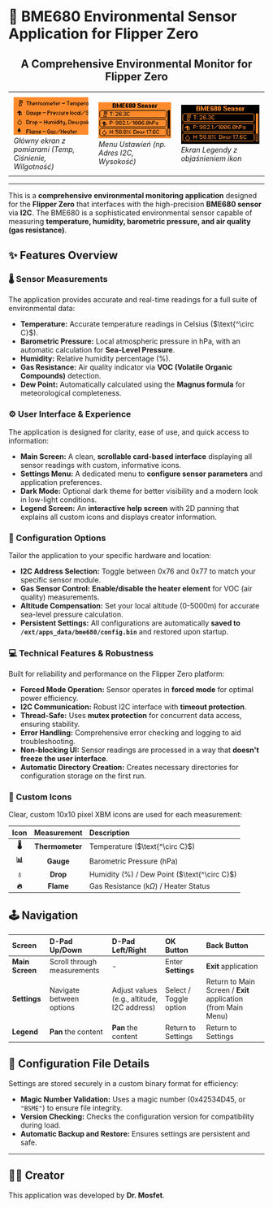 # 💨 BME680 Environmental Sensor Application for Flipper Zero

<h2 align="center">A Comprehensive Environmental Monitor for Flipper Zero</h2>

<div align="center">
    <table style="width:100%; border:none;">
        <tr style="border:none;">
            <td style="border:none; padding:10px;">
                <img src="screenshots/1.png" alt="Main Screen - Reading data" style="width:100%;">
                <br>
                <em>Główny ekran z pomiarami (Temp, Ciśnienie, Wilgotność)</em>
            </td>
            <td style="border:none; padding:10px;">
                <img src="screenshots/2.png" alt="Settings Menu" style="width:100%;">
                <br>
                <em>Menu Ustawień (np. Adres I2C, Wysokość)</em>
            </td>
            <td style="border:none; padding:10px;">
                <img src="screenshots/3.png" alt="Legend Screen - Icon explanation" style="width:100%;">
                <br>
                <em>Ekran Legendy z objaśnieniem ikon</em>
            </td>
        </tr>
    </table>
</div>

---

This is a **comprehensive environmental monitoring application** designed for the **Flipper Zero** that interfaces with the high-precision **BME680 sensor** via **I2C**. The BME680 is a sophisticated environmental sensor capable of measuring **temperature, humidity, barometric pressure, and air quality (gas resistance)**.

## ✨ Features Overview

### 🌡️ Sensor Measurements

The application provides accurate and real-time readings for a full suite of environmental data:

* **Temperature:** Accurate temperature readings in Celsius ($\text{^\circ C}$).
* **Barometric Pressure:** Local atmospheric pressure in $\text{hPa}$, with an automatic calculation for **Sea-Level Pressure**.
* **Humidity:** Relative humidity percentage ($\%$).
* **Gas Resistance:** Air quality indicator via **VOC (Volatile Organic Compounds)** detection.
* **Dew Point:** Automatically calculated using the **Magnus formula** for meteorological completeness.

### ⚙️ User Interface & Experience

The application is designed for clarity, ease of use, and quick access to information:

* **Main Screen:** A clean, **scrollable card-based interface** displaying all sensor readings with custom, informative icons.
* **Settings Menu:** A dedicated menu to **configure sensor parameters** and application preferences.
* **Dark Mode:** Optional dark theme for better visibility and a modern look in low-light conditions.
* **Legend Screen:** An **interactive help screen** with $\text{2D}$ panning that explains all custom icons and displays creator information.

### 🔧 Configuration Options

Tailor the application to your specific hardware and location:

* **I2C Address Selection:** Toggle between $\text{0x76}$ and $\text{0x77}$ to match your specific sensor module.
* **Gas Sensor Control:** **Enable/disable the heater element** for VOC (air quality) measurements.
* **Altitude Compensation:** Set your local altitude ($\text{0-5000m}$) for accurate sea-level pressure calculation.
* **Persistent Settings:** All configurations are automatically **saved to `/ext/apps_data/bme680/config.bin`** and restored upon startup.

### 💻 Technical Features & Robustness

Built for reliability and performance on the Flipper Zero platform:

* **Forced Mode Operation:** Sensor operates in **forced mode** for optimal power efficiency.
* **I2C Communication:** Robust $\text{I2C}$ interface with **timeout protection**.
* **Thread-Safe:** Uses **mutex protection** for concurrent data access, ensuring stability.
* **Error Handling:** Comprehensive error checking and logging to aid troubleshooting.
* **Non-blocking UI:** Sensor readings are processed in a way that **doesn't freeze the user interface**.
* **Automatic Directory Creation:** Creates necessary directories for configuration storage on the first run.

### 🎨 Custom Icons

Clear, custom $\text{10x10}$ pixel XBM icons are used for each measurement:

| Icon | Measurement | Description |
| :---: | :---: | :--- |
| **🌡️** | **Thermometer** | Temperature ($\text{^\circ C}$) |
| **📊** | **Gauge** | Barometric Pressure ($\text{hPa}$) |
| **💧** | **Drop** | Humidity ($\%$) / Dew Point ($\text{^\circ C}$) |
| **🔥** | **Flame** | Gas Resistance ($\text{k}\Omega$) / Heater Status |

## 🕹️ Navigation

| Screen | D-Pad Up/Down | D-Pad Left/Right | OK Button | Back Button |
| :--- | :--- | :--- | :--- | :--- |
| **Main Screen** | Scroll through measurements | - | Enter **Settings** | **Exit** application |
| **Settings** | Navigate between options | Adjust values (e.g., altitude, $\text{I2C}$ address) | Select / Toggle option | Return to Main Screen / **Exit** application (from Main Menu) |
| **Legend** | **Pan** the content | **Pan** the content | Return to Settings | Return to Settings |

## 💾 Configuration File Details

Settings are stored securely in a custom binary format for efficiency:

* **Magic Number Validation:** Uses a magic number ($\text{0x42534D45}$, or `"BSME"`) to ensure file integrity.
* **Version Checking:** Checks the configuration version for compatibility during load.
* **Automatic Backup and Restore:** Ensures settings are persistent and safe.

---

## 👨‍💻 Creator

This application was developed by **Dr. Mosfet**.

